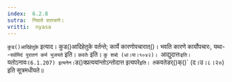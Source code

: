 ```yaml
---
index:  6.2.8
sutra:  निवाते वातत्राणे।
vritti:  nyasa
---
```


`कुड()आदिहेतुके` इत्याद। कुड()आदिहेतुके वर्तन्ते; कार्ये कारणोपचारात्()। भवति कारणे कार्योपचारः, यथा--`सर्वमिदं पुरातनं कर्म भुजयते` इति। `कवतेः` इति। `कु शब्दे (धा।पा।१०४२)। `आद्युदात्तः` इति। `यतोऽनावः` (6.1.207) इत्यनेन। `ड()क्प्रत्ययांन्तोऽन्तोदात्त इत्यपरे` इति। ते `कवतेडर्()क्()` (द।उ।८।२०) इति सूत्रमधीयते॥
